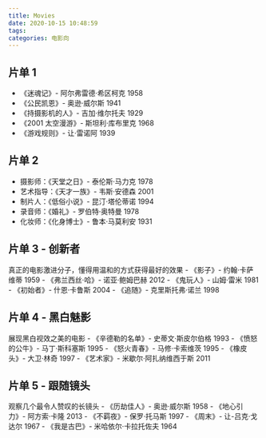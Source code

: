 ```yaml
---
title: Movies
date: 2020-10-15 10:48:59
tags:
categories: 电影向
---
```

## 片单 1
- 《迷魂记》- 阿尔弗雷德·希区柯克 1958
- 《公民凯恩》- 奥逊·威尔斯 1941
- 《持摄影机的人》- 吉加·维尔托夫 1929
- 《2001 太空漫游》- 斯坦利·库布里克 1968
- 《游戏规则》- 让·雷诺阿 1939

## 片单 2
- 摄影师：《天堂之日》- 泰伦斯·马力克 1978
- 艺术指导：《天才一族》- 韦斯·安德森 2001
- 制片人：《低俗小说》- 昆汀·塔伦蒂诺 1994
- 录音师：《婚礼》- 罗伯特·奥特曼 1978
- 化妆师：《化身博士》- 鲁本·马莫利安 1931

## 片单 3 - 创新者
真正的电影激进分子，懂得用温和的方式获得最好的效果
	- 《影子》- 约翰·卡萨维蒂 1959
	- 《弗兰西丝·哈》- 诺亚·鲍姆巴赫 2012
	- 《鬼玩人》- 山姆·雷米 1981
	- 《初始者》- 什恩·卡鲁斯 2004
	- 《追随》- 克里斯托弗·诺兰 1998

## 片单 4 - 黑白魅影
展现黑白视效之美的电影
	- 《辛德勒的名单》- 史蒂文·斯皮尔伯格 1993
	- 《愤怒的公牛》- 马丁·斯科塞斯 1995
	- 《怒火青春》- 马修·卡索维茨 1995
	- 《橡皮头》- 大卫·林奇 1997
	- 《艺术家》- 米歇尔·阿扎纳维西于斯 2011

## 片单 5 - 跟随镜头
观察几个最令人赞叹的长镜头
	- 《历劫佳人》- 奥逊·威尔斯 1958
	- 《地心引力》- 阿方索·卡隆 2013
	- 《不羁夜》- 保罗·托马斯 1997
	- 《周末》- 让-吕克·戈达尔 1967
	- 《我是古巴》- 米哈依尔·卡拉托佐夫 1964